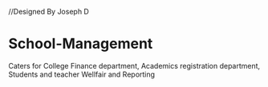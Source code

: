 //Designed By Joseph D
# School-Management
Caters for College Finance department, 
Academics registration department,
Students and teacher Wellfair and 
Reporting
